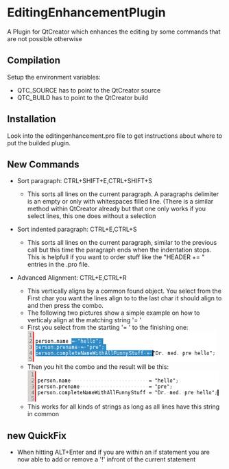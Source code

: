 # EditingEnhancementPlugin
A Plugin for QtCreator which enhances the editing by some commands that are not possible otherwise

## Compilation
Setup the environment variables:
* QTC_SOURCE has to point to the QtCreator source
* QTC_BUILD has to point to the QtCreator build

## Installation
Look into the editingenhancement.pro file to get instructions about where to put the builded plugin.

## New Commands
* Sort paragraph: CTRL+SHIFT+E,CTRL+SHIFT+S
  * This sorts all lines on the current paragraph. A paragraphs delimiter is an empty or only with whitespaces filled line. (There is a similar method within QtCreator already but that one only works if you select lines, this one does
without a selection

* Sort indented paragraph: CTRL+E,CTRL+S
  * This sorts all lines on the current paragraph, similar to the previous call but this time the paragraph ends when the indentation stops. This is helpfull if you want to order stuff like the "HEADER += \" entries in the .pro file.

* Advanced Alignment: CTRL+E,CTRL+R
  * This vertically aligns by a common found object. You select from the First char you want the lines align to to the last char it should align to and then press the combo.
  * The following two pictures show a simple example on how to verticaly align at the matching string '= '
  * First you select from the starting '= ' to the finishing one: <br/>
    ![Selection for alignment](https://github.com/CMon/EditingEnhancementPlugin/blob/master/doc/markingBeforeSpecialAlignment.png)
  * Then you hit the combo and the result will be this: <br/>
    ![After the alignment happened](https://github.com/CMon/EditingEnhancementPlugin/blob/master/doc/afterSpecialAlignment.png)
  * This works for all kinds of strings as long as all lines have this string in common

## new QuickFix
* When hitting ALT+Enter and if you are within an if statement you are now able to add or remove a '!' infront of the current statement


